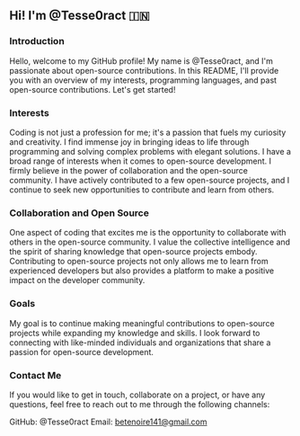 ## Hi! I'm @Tesse0ract 🇮🇳

### Introduction
Hello, welcome to my GitHub profile! My name is @Tesse0ract, and I'm passionate about open-source contributions.
In this README, I'll provide you with an overview of my interests, programming languages, and past open-source
contributions. Let's get started! 

### Interests
Coding is not just a profession for me; it's a passion that fuels my curiosity and creativity. I find immense
joy in bringing ideas to life through programming and solving complex problems with elegant solutions. 
I have a broad range of interests when it comes to open-source development. I firmly believe in the power of collaboration
and the open-source community. I have actively contributed to a few open-source projects, and I continue to seek new opportunities
to contribute and learn from others. 

### Collaboration and Open Source
One aspect of coding that excites me is the opportunity to collaborate with others in the open-source community.
I value the collective intelligence and the spirit of sharing knowledge that open-source projects embody.
Contributing to open-source projects not only allows me to learn from experienced developers but also provides
a platform to make a positive impact on the developer community.

### Goals
My goal is to continue making meaningful contributions to open-source projects while expanding my knowledge and skills.
I look forward to connecting with like-minded individuals and organizations that share a passion for open-source development.

### Contact Me
If you would like to get in touch, collaborate on a project, or have any questions, feel free to reach out to me through the following channels:

GitHub: @Tesse0ract
Email: betenoire141@gmail.com


<!---
Tesse0ract/Tesse0ract is a ✨ special ✨ repository because its `README.md` (this file) appears on your GitHub profile.
You can click the Preview link to take a look at your changes.
--->
